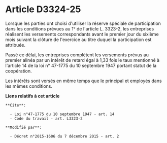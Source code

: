 # Article D3324-25

Lorsque les parties ont choisi d'utiliser la réserve spéciale de participation dans les conditions prévues au 1° de l'article
L. 3323-2, les entreprises réalisent les versements correspondants avant le premier jour du sixième mois suivant la clôture
de l'exercice au titre duquel la participation est attribuée. 

Passé ce délai, les entreprises complètent les versements prévus au premier alinéa par un intérêt de retard égal à 1,33 fois
le taux mentionné à l'article 14 de la loi n° 47-1775 du 10 septembre 1947 portant statut de la coopération. 

Les intérêts sont versés en même temps que le principal et employés dans les mêmes conditions.

**Liens relatifs à cet article**

	**Cite**:

	  - Loi n°47-1775 du 10 septembre 1947 - art. 14
	  - Code du travail - art. L3323-2

	**Modifié par**:

	  - Décret n°2015-1606 du 7 décembre 2015 - art. 2
